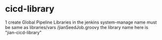 # cicd-library
1 create Global Pipeline Libraries in the jenkins system-manage name must be same as  libraries/vars
/jianSeedJob.groovy the library name here is "jian-cicd-library"
